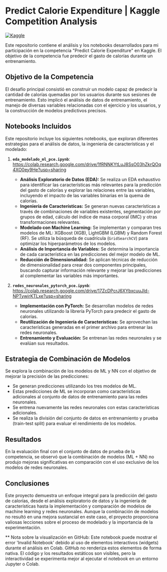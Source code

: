 #   Predict Calorie Expenditure | Kaggle Competition Analysis

[![Kaggle](https://kaggle.com/static/images/site-logo.svg)](https://www.kaggle.com/competitions/predict-calorie-expenditure)

Este repositorio contiene el análisis y los notebooks desarrollados para mi participación en la competencia "Predict Calorie Expenditure" en Kaggle. El objetivo de la competencia fue predecir el gasto de calorías durante un entrenamiento.

##   Objetivo de la Competencia

El desafío principal consistió en construir un modelo capaz de predecir la cantidad de calorías quemadas por los usuarios durante sus sesiones de entrenamiento. Esto implicó el análisis de datos de entrenamiento, el manejo de diversas variables relacionadas con el ejercicio y los usuarios, y la construcción de modelos predictivos precisos.

##   Notebooks Incluidos

Este repositorio incluye los siguientes notebooks, que exploran diferentes estrategias para el análisis de datos, la ingeniería de características y el modelado:

1.  **`eda_modelado_ml_pce.ipynb`**: https://colab.research.google.com/drive/1fRNNKYtLuJ8SsO03hZkrQOq4XO0ey9He?usp=sharing
    * **Análisis Exploratorio de Datos (EDA):** Se realiza un EDA exhaustivo para identificar las características más relevantes para la predicción del gasto de calorías y explorar las relaciones entre las variables, incluyendo el impacto de las variables binarias en la quema de calorías.
    * **Ingeniería de Características:** Se generan nuevas características a través de combinaciones de variables existentes, segmentación por grupos de edad, cálculo del índice de masa corporal (IMC) y otras transformaciones relevantes.
    * **Modelado con Machine Learning:** Se implementan y comparan tres modelos de ML: XGBoost (XGB), LightGBM (LGBM) y Random Forest (RF). Se utiliza la búsqueda de cuadrícula (`GridSearchCV`) para optimizar los hiperparámetros de los modelos.
    * **Análisis de Importancia de Variables:** Se determina la importancia de cada característica en las predicciones del mejor modelo de ML.
    * **Reducción de Dimensionalidad:** Se aplican técnicas de reducción de dimensionalidad para crear dos componentes principales, buscando capturar información relevante y mejorar las predicciones al complementar las variables más importantes.

2.  **`redes_neuronales_pytorch_pce.ipynb`**: https://colab.research.google.com/drive/17ZcDPcrJ6XYbxcuuJId-NPTywirKTLxe?usp=sharing
    * **Implementación con PyTorch:** Se desarrollan modelos de redes neuronales utilizando la librería PyTorch para predecir el gasto de calorías.
    * **Reutilización de Ingeniería de Características:** Se aprovechan las características generadas en el primer archivo para entrenar las redes neuronales.
    * **Entrenamiento y Evaluación:** Se entrenan las redes neuronales y se evalúan sus resultados.

##   Estrategia de Combinación de Modelos

Se explora la combinación de los modelos de ML y NN con el objetivo de mejorar la precisión de las predicciones:

* Se generan predicciones utilizando los tres modelos de ML.
* Estas predicciones de ML se incorporan como características adicionales al conjunto de datos de entrenamiento para las redes neuronales.
* Se entrena nuevamente las redes neuronales con estas características adicionales.
* Se realiza la división del conjunto de datos en entrenamiento y prueba (train-test split) para evaluar el rendimiento de los modelos.

##   Resultados

En la evaluación final con el conjunto de datos de prueba de la competencia, se observó que la combinación de modelos (ML + NN) no produjo mejoras significativas en comparación con el uso exclusivo de los modelos de redes neuronales.

##   Conclusiones

Este proyecto demuestra un enfoque integral para la predicción del gasto de calorías, desde el análisis exploratorio de datos y la ingeniería de características hasta la implementación y comparación de modelos de machine learning y redes neuronales. Aunque la combinación de modelos no resultó en una mejora sustancial en este caso, el proyecto proporciona valiosas lecciones sobre el proceso de modelado y la importancia de la experimentación.

** Nota sobre la visualización en GitHub: Este notebook puede mostrar el error 'Invalid Notebook' debido al uso de elementos interactivos (widgets) durante el análisis en Colab. GitHub no renderiza estos elementos de forma nativa. El código y los resultados estáticos son visibles, pero la interactividad se experimenta mejor al ejecutar el notebook en un entorno Jupyter o Colab.
